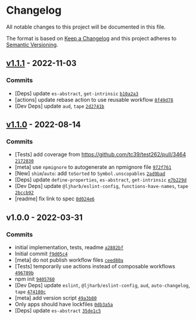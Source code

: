 # Changelog

All notable changes to this project will be documented in this file.

The format is based on [Keep a Changelog](https://keepachangelog.com/en/1.0.0/)
and this project adheres to [Semantic Versioning](https://semver.org/spec/v2.0.0.html).

## [v1.1.1](https://github.com/es-shims/Array.prototype.toSorted/compare/v1.1.0...v1.1.1) - 2022-11-03

### Commits

- [Deps] update `es-abstract`, `get-intrinsic` [`b10a2a3`](https://github.com/es-shims/Array.prototype.toSorted/commit/b10a2a30772369ed3640741345225799af108e97)
- [actions] update rebase action to use reusable workflow [`8f49d78`](https://github.com/es-shims/Array.prototype.toSorted/commit/8f49d78ac5d679c052d544a7051c3b8e5c449052)
- [Dev Deps] update `aud`, `tape` [`2d2741b`](https://github.com/es-shims/Array.prototype.toSorted/commit/2d2741b6a0e08d1b2dbe675759f33dc3db4924a2)

## [v1.1.0](https://github.com/es-shims/Array.prototype.toSorted/compare/v1.0.0...v1.1.0) - 2022-08-14

### Commits

- [Tests] add coverage from https://github.com/tc39/test262/pull/3464 [`2172830`](https://github.com/es-shims/Array.prototype.toSorted/commit/21728306e552c80868753b0147dc5637e57ffd2b)
- [meta] use `npmignore` to autogenerate an npmignore file [`972f761`](https://github.com/es-shims/Array.prototype.toSorted/commit/972f761599aaf97049a005974caa2d9b24581119)
- [New] `shim`/`auto`: add `toSorted` to `Symbol.unscopables` [`2ad9bad`](https://github.com/es-shims/Array.prototype.toSorted/commit/2ad9bad51ab7d2e7cc579f6681809fe495682163)
- [Deps] update `define-properties`, `es-abstract`, `get-intrinsic` [`e7b229d`](https://github.com/es-shims/Array.prototype.toSorted/commit/e7b229dbb0c199661f785dfa0d5403b81ed7811e)
- [Dev Deps] update `@ljharb/eslint-config`, `functions-have-names`, `tape` [`2bccb92`](https://github.com/es-shims/Array.prototype.toSorted/commit/2bccb92d5314e3b86bb3ffc1144f0c86cdca285a)
- [readme] fix link to spec [`0d024e6`](https://github.com/es-shims/Array.prototype.toSorted/commit/0d024e68e3d41b3ec8dbc8aa47e99d8987c91fea)

## v1.0.0 - 2022-03-31

### Commits

- initial implementation, tests, readme [`a2882bf`](https://github.com/es-shims/Array.prototype.toSorted/commit/a2882bf9f2a5d0533450a37df13ca3c1b8178bef)
- Initial commit [`f9d05c4`](https://github.com/es-shims/Array.prototype.toSorted/commit/f9d05c4275eeeb841f357c487606cf7c83235651)
- [meta] do not publish workflow files [`ceed80a`](https://github.com/es-shims/Array.prototype.toSorted/commit/ceed80acc95688c872dd8c69292a30589a8a9020)
- [Tests] temporarily use actions instead of composable workflows [`496789b`](https://github.com/es-shims/Array.prototype.toSorted/commit/496789bbfb7da7e2b2cac3398491e6b58b1f169f)
- npm init [`9405760`](https://github.com/es-shims/Array.prototype.toSorted/commit/9405760c2f52001035087a0d60f4e06465e82546)
- [Dev Deps] update `eslint`, `@ljharb/eslint-config`, `aud`, `auto-changelog`, `tape` [`474180c`](https://github.com/es-shims/Array.prototype.toSorted/commit/474180c1250ec0a0ffabc80aa2733fe4abe65036)
- [meta] add version script [`49a3b80`](https://github.com/es-shims/Array.prototype.toSorted/commit/49a3b802020c54ead862d49365555a67ac786636)
- Only apps should have lockfiles [`0db3a5a`](https://github.com/es-shims/Array.prototype.toSorted/commit/0db3a5a7607be2a7d11fa78ae9c43907e59bdf92)
- [Deps] update `es-abstract` [`35de1c5`](https://github.com/es-shims/Array.prototype.toSorted/commit/35de1c532245469b50bd7296ca8c19470385c622)
